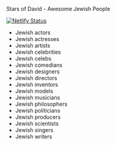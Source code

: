 Stars of David - Awesome Jewish People

[![Netlify Status](https://api.netlify.com/api/v1/badges/fdacf2be-53ee-427e-a9d7-643abc79001c/deploy-status)](https://app.netlify.com/sites/kalish-stars-of-david/deploys)

* Jewish actors
* Jewish actresses
* Jewish artists
* Jewish celebrities
* Jewish celebs
* Jewish comedians
* Jewish designers
* Jewish directors
* Jewish inventors
* Jewish models
* Jewish musicians
* Jewish philosophers
* Jewish politicians
* Jewish producers
* Jewish scientists
* Jewish singers
* Jewish writers
